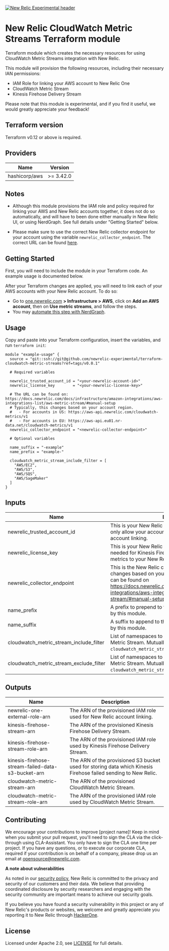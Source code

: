 [![New Relic Experimental header](https://github.com/newrelic/opensource-website/raw/master/src/images/categories/Experimental.png)](https://opensource.newrelic.com/oss-category/#new-relic-experimental)

# New Relic CloudWatch Metric Streams Terraform module

Terraform module which creates the necessary resources for using CloudWatch Metric Streams integration with New Relic.

This module will provision the following resources, including their necessary IAN permissions:

* IAM Role for linking your AWS account to New Relic One
* CloudWatch Metric Stream
* Kinesis Firehose Delivery Stream

Please note that this module is experimental, and if you find it useful, we would greatly appreciate your feedback!

## Terraform version

Terraform v0.12 or above is required.

## Providers

| Name          | Version   |
|---------------|-----------|
| hashicorp/aws | >= 3.42.0 |

## Notes

* Although this module provisions the IAM role and policy required for linking your AWS and New Relic accounts together, it does not do so automatically, and will have to been done either manually in New Relic UI, or using NerdGraph. See full details under "Getting Started" below.

* Please make sure to use the correct New Relic collector endpoint for your account using the variable `newrelic_collector_endpoint`. The correct URL can be found [here](https://docs.newrelic.com/docs/infrastructure/amazon-integrations/aws-integrations-list/aws-metric-stream/#manual-setup).

## Getting Started

First, you will need to include the module in your Terraform code. An example usage is documented below.

After your Terraform changes are applied, you will need to link each of your AWS accounts with your New Relic account.
To do so:

* Go to [one.newrelic.com](https://one.newrelic.com/) **> Infrastructure > AWS**, click on **Add an AWS account**, then on **Use metric streams**, and follow the steps.
* You may [automate this step with NerdGraph](https://docs.newrelic.com/docs/apis/nerdgraph/examples/nerdgraph-cloud-integrations-api-tutorial/#link-aws).

## Usage

Copy and paste into your Terraform configuration, insert the variables, and run `terraform init`:

```hcl
module "example-usage" {
  source = "git::ssh://git@github.com/newrelic-experimental/terraform-cloudwatch-metric-streams?ref=tags/v0.0.1"

  # Required variables
  
  newrelic_trusted_account_id = "<your-newrelic-account-id>"
  newrelic_license_key        = "<your-newrelic-license-key>"
  
  # The URL can be found on: https://docs.newrelic.com/docs/infrastructure/amazon-integrations/aws-integrations-list/aws-metric-stream/#manual-setup
  # Typically, this changes based on your account region.
  #   - For accounts in US: https://aws-api.newrelic.com/cloudwatch-metrics/v1
  #   - For accounts in EU: https://aws-api.eu01.nr-data.net/cloudwatch-metrics/v1
  newrelic_collector_endpoint = "<newrelic-collector-endpoint>"

  # Optional variables

  name_suffix = "-example"
  name_prefix = "example-"

  cloudwatch_metric_stream_include_filter = [
    "AWS/EC2",
    "AWS/S3",
    "AWS/SQS",
    "AWS/SageMaker"
  ]
}
```

## Inputs

| Name | Description | Type | Default | Required |
|------|-------------|------|---------|:-----:|
| newrelic\_trusted\_account\_id | This is your New Relic account id, and it is needed to only allow your account to assume the role needed for account linking. | `string` | - | yes |
| newrelic\_license\_key | This is your New Relic ingest license key, and it is needed for Kinesis Firehose to successfully send metrics to your New Relic account. | `string` | - | yes |
| newrelic\_collector\_endpoint | This is the New Relic collector endpoint. The URL changes based on your account region (US/EU), and can be found on https://docs.newrelic.com/docs/infrastructure/amazon-integrations/aws-integrations-list/aws-metric-stream/#manual-setup. | `string` | - | yes |
| name\_prefix | A prefix to prepend to the name of all resources created by this module. | `string` | empty ("") | no |
| name\_suffix | A suffix to append to the name of all resources created by this module. | `string` | empty ("") | no |
| cloudwatch\_metric\_stream\_include\_filter | List of namespaces to include from the CloudWatch Metric Stream. Mutually exclusive with `cloudwatch_metric_stream_exclude_filter`. | `list` | empty ([]) | no |
| cloudwatch\_metric\_stream\_exclude\_filter | List of namespaces to exclude from the CloudWatch Metric Stream. Mutually exclusive with `cloudwatch_metric_stream_include_filter`. | `list` | empty ([]) | no |

## Outputs

| Name | Description |
|------|-------------|
| newrelic-one-external-role-arn | The ARN of the provisioned IAM role used for New Relic account linking. |
| kinesis-firehose-stream-arn | The ARN of the provisioned Kinesis Firehose Delivery Stream. |
| kinesis-firehose-stream-role-arn | The ARN of the provisioned IAM role used by Kinesis Firehose Delivery Stream. |
| kinesis-firehose-stream-failed-data-s3-bucket-arn | The ARN of the provisioned S3 bucket used for storing data which Kinesis Firehose failed sending to New Relic. |
| cloudwatch-metric-stream-arn | The ARN of the provisioned CloudWatch Metric Stream. |
| cloudwatch-metric-stream-role-arn | The ARN of the provisioned IAM role used by CloudWatch Metric Stream. |

## Contributing
We encourage your contributions to improve [project name]! Keep in mind when you submit your pull request, you'll need to sign the CLA via the click-through using CLA-Assistant. You only have to sign the CLA one time per project.
If you have any questions, or to execute our corporate CLA, required if your contribution is on behalf of a company,  please drop us an email at opensource@newrelic.com.

**A note about vulnerabilities**

As noted in our [security policy](../../security/policy), New Relic is committed to the privacy and security of our customers and their data. We believe that providing coordinated disclosure by security researchers and engaging with the security community are important means to achieve our security goals.

If you believe you have found a security vulnerability in this project or any of New Relic's products or websites, we welcome and greatly appreciate you reporting it to New Relic through [HackerOne](https://hackerone.com/newrelic).

## License
Licensed under Apache 2.0, see [LICENSE](LICENSE) for full details.